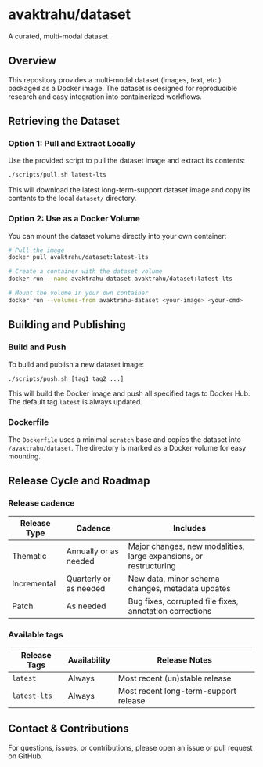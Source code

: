 # avaktrahu/dataset
A curated, multi-modal dataset

## Overview

This repository provides a multi-modal dataset (images, text, etc.) packaged as a Docker image. The dataset is designed for reproducible research and easy integration into containerized workflows.

## Retrieving the Dataset

### Option 1: Pull and Extract Locally

Use the provided script to pull the dataset image and extract its contents:

```bash
./scripts/pull.sh latest-lts
```

This will download the latest long-term-support dataset image and copy its contents to the local `dataset/` directory.

### Option 2: Use as a Docker Volume

You can mount the dataset volume directly into your own container:

```bash
# Pull the image
docker pull avaktrahu/dataset:latest-lts

# Create a container with the dataset volume
docker run --name avaktrahu-dataset avaktrahu/dataset:latest-lts

# Mount the volume in your own container
docker run --volumes-from avaktrahu-dataset <your-image> <your-cmd>
```

## Building and Publishing

### Build and Push

To build and publish a new dataset image:

```bash
./scripts/push.sh [tag1 tag2 ...]
```

This will build the Docker image and push all specified tags to Docker Hub. The default tag `latest` is always updated.

### Dockerfile

The `Dockerfile` uses a minimal `scratch` base and copies the dataset into `/avaktrahu/dataset`. The directory is marked as a Docker volume for easy mounting.

## Release Cycle and Roadmap

### Release cadence

| Release Type | Cadence                | Includes                                                          |
| ------------ | ---------------------- | ----------------------------------------------------------------- |
| Thematic     | Annually or as needed  | Major changes, new modalities, large expansions, or restructuring |
| Incremental  | Quarterly or as needed | New data, minor schema changes, metadata updates                  |
| Patch        | As needed              | Bug fixes, corrupted file fixes, annotation corrections           |

### Available tags

| Release Tags | Availability | Release Notes                         |
| ------------ | ------------ | ------------------------------------- |
| `latest`     | Always       | Most recent (un)stable release        |
| `latest-lts` | Always       | Most recent long-term-support release |

## Contact & Contributions

For questions, issues, or contributions, please open an issue or pull request on GitHub.
